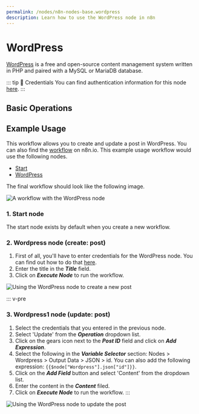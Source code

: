 ```yaml
---
permalink: /nodes/n8n-nodes-base.wordpress
description: Learn how to use the WordPress node in n8n
---
```


# WordPress

[WordPress](https://wordpress.org/) is a free and open-source content management system written in PHP and paired with a MySQL or MariaDB database.

::: tip 🔑 Credentials
You can find authentication information for this node [here](../../../credentials/WordPress/README.md).
:::

## Basic Operations

<Resource node="n8n-nodes-base.wordpress" />

## Example Usage

This workflow allows you to create and update a post in WordPress. You can also find the [workflow](https://n8n.io/workflows/668) on n8n.io. This example usage workflow would use the following nodes.
- [Start](../../core-nodes/Start/README.md)
- [WordPress]()

The final workflow should look like the following image.

![A workflow with the WordPress node](REDACTED)

### 1. Start node

The start node exists by default when you create a new workflow.

### 2. Wordpress node (create: post)

1. First of all, you'll have to enter credentials for the WordPress node. You can find out how to do that [here](../../../credentials/WordPress/README.md).
2. Enter the title in the ***Title*** field.
3. Click on ***Execute Node*** to run the workflow.

![Using the WordPress node to create a new post](REDACTED)

::: v-pre
### 3. Wordpress1 node (update: post)

1. Select the credentials that you entered in the previous node.
2. Select 'Update' from the ***Operation*** dropdown list.
3. Click on the gears icon next to the ***Post ID*** field and click on ***Add Expression***.
4. Select the following in the ***Variable Selector*** section: Nodes > Wordpress > Output Data > JSON > id. You can also add the following expression: `{{$node["Wordpress"].json["id"]}}`.
5. Click on the ***Add Field*** button and select 'Content' from the dropdown list.
6. Enter the content in the ***Content*** filed.
7. Click on ***Execute Node*** to run the workflow.
:::

![Using the WordPress node to update the post](REDACTED)
